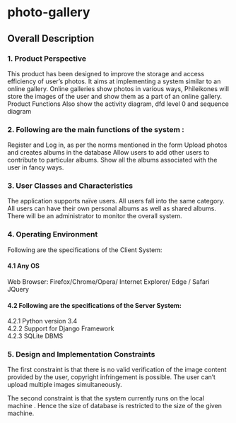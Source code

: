 # photo-gallery

## Overall Description

### 1. Product  Perspective
This product has been designed to improve the storage and access efficiency of user’s photos. It aims at implementing a system similar to an online gallery. Online galleries show photos in various ways, Phileikones will store the images of the user and show them as a part of an online gallery.  
Product  Functions
Also show the activity diagram, dfd level 0 and sequence diagram

### 2. Following are the main functions of the system :
Register and Log in, as per the norms mentioned in the form
Upload photos and creates albums in the database
Allow users to add other users to contribute to particular albums.
Show all the albums associated with the user in fancy ways.

### 3. User Classes and Characteristics
The application supports naïve users. All users fall into the same category. All users can have their own personal albums as well as shared albums. There will be an administrator to monitor the overall system.

### 4. Operating Environment
Following are the specifications of the Client System:

#### 4.1 Any OS
Web Browser: Firefox/Chrome/Opera/ Internet Explorer/ Edge / Safari
JQuery 

#### 4.2 Following are the specifications of the Server System:

 4.2.1 Python version 3.4 <br />
 4.2.2 Support for Django Framework <br />
 4.2.3 SQLite DBMS <br />

### 5. Design and Implementation Constraints
The first constraint is that there is no valid verification of the image content provided by the user, copyright infringement is possible. The user can’t upload multiple images simultaneously.

The second constraint is that the system currently runs on the local machine . Hence the size of database is restricted to the size of the given machine.
